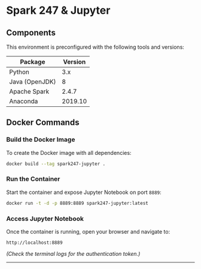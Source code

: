 # Spark 247 & Jupyter

## Components
This environment is preconfigured with the following tools and versions:

| **Package**       | **Version**   |
|--------------------|---------------|
| Python            | 3.x           |
| Java (OpenJDK)    | 8             |
| Apache Spark      | 2.4.7         |
| Anaconda          | 2019.10       |


## Docker Commands

### Build the Docker Image
To create the Docker image with all dependencies:
```bash
docker build --tag spark247-jupyter .
```

### Run the Container
Start the container and expose Jupyter Notebook on port `8889`:
```bash
docker run -t -d -p 8889:8889 spark247-jupyter:latest
```

### Access Jupyter Notebook
Once the container is running, open your browser and navigate to:
```
http://localhost:8889
```
*(Check the terminal logs for the authentication token.)*

---

